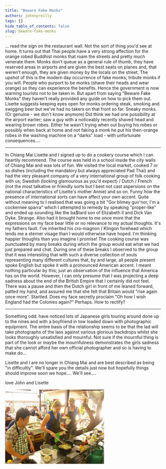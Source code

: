 ```yaml
---
title: "Beware Fake Monks"
authors: johnnyreilly
tags: []
hide_table_of_contents: false
slug: beware-fake-monks
---
```


... read the sign on the restaurant wall. Not the sort of thing you'd see at home. It turns out that Thai people have a very strong affection for the orange robed Buddhist monks that roam the streets and pretty much venerate them. Monks don't queue as a general rule of thumb, they have reserved areas in airports and are given the best seats on planes and, that weren't enough, they are given money by the locals on the street. The upshot of this is the modern day occurrence of fake monks; tribute monks if you will. People who purport to be monks (shave their heads and wear orange) so they can experience the benefits. Hence the government is now warning tourists not to be taken in. But apart from saying "Beware Fake Monks" they haven't really provided any guide on how to pick them out. Lisette suggests keeping eyes open for monks ordering steak, smoking and swigging beer but we've had no takers on that front so far. Sneaky monks. (Or genuine - we don't know anymore) Did think we had one possibility at the airport earlier; saw a guy with a noticeably recently shaved head and wearing brown robes. Either he wasn't trying when out buying his robes or possibly when back at home and not faking a monk he put his then-orange robes in the washing machine on a "darks" load - with unfortunate consequences....
 
---

In Chiang Mai Lisette and I signed up to do a cookery course which I can heartily recommend. The course was held in a school inside the city walls of Chiang Mai and was lots of fun. We visited the local market, cooked 7 or so dishes (including the mandatory but always appreciated Pad Thai) and had the very pleasant company of a very international group of folk cooking with us; Swedish (looking glamourous as you'd expect) / Dutch / French (not the most talkative or friendly sorts but I best not cast aspersions on the national characteristics of Lisette's mother Annie) and so on. Funny how the presence of international sorts can have affect your own accent. Quite without meaning to I realised that was going a bit "Gor blimey guv'nor, I'm a cockernee sparra" which I attempted to remedy by speaking "proper-like" and ended up sounding like the ba$tard son of Elizabeth II and Dick Van Dyke. Strange. Also had it brought home to me once more that the expressions on my face bear little or no relevance to my actual thoughts. It's my fathers fault. I've inherited his cro-magnon / Klingon forehead which lends me a sterner visage than I would otherwise have hoped. I'm thinking happier thoughts than you imagine I promise! The cooking course was punctuated by many breaks during which the group would eat what we had just prepared and chat. During one of these breaks I observed to the group that it was interesting that with such a diverse collection of souls representing many different cultures that, by and large, all people present spoke English but spoke it with a pronounced American accent. I meant nothing particular by this; just an observation of the influence that America has on the world. However, I can only presume that I was projecting a deep sadness about the end of the British Empire that I certainly did not feel. There was a pause and then the Dutch girl in front of me leaned forward, patted my hand, and assured me that she felt that Britain would "rise again once more". Startled. Does my face secretly proclaim "Oh how I wish England had the Colonies again?" Perhaps. How to rectify?

---

Something odd: have noticed lots of Japanese girls touring around done up to the nines and with a boyfriend in tow loaded down with photographic equipment. The entire basis of the relationship seems to be that the lad will take photographs of the lass against various glorious backdrops whilst she looks thoroughly unsatisfied and mournful. Not sure if the mournful thing is part of the look or maybe the mournfulness demonstrates the girls sadness that she cannot afford her own official photographer and so is having to make do...

Lisette and I are no longer in Chiang Mai and are best described as being "in difficultly". We'll spare you the details just now but hopefully things should improve soon we hope.... We'll see.... 

love John and Lisette 

![](P1030513.JPG)


